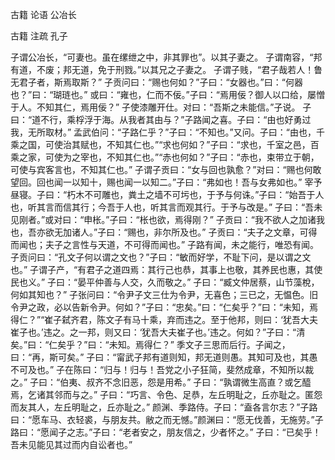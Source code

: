  
 古籍 论语 公冶长 
 
 
 
 
 
 古籍 注疏 
 孔子 
 

子谓公冶长，“可妻也。虽在缧绁之中，非其罪也”。以其子妻之。
子谓南容，“邦有道，不废；邦无道，免于刑戮。”以其兄之子妻之。
子谓子贱，“君子哉若人！鲁无君子者，斯焉取斯？”
子贡问曰：“赐也何如？”子曰：“女器也。”曰：“何器也？”曰：“瑚琏也。”
或曰：“雍也，仁而不佞。”子曰：“焉用佞？御人以口给，屡憎于人。不知其仁，焉用佞？”
子使漆雕开仕。对曰：“吾斯之未能信。”子说。
子曰：“道不行，乘桴浮于海。从我者其由与？”子路闻之喜。子曰：“由也好勇过我，无所取材。”
孟武伯问：“子路仁乎？”子曰：“不知也。”又问。子曰：“由也，千乘之国，可使治其赋也，不知其仁也。”“求也何如？”子曰：“求也，千室之邑，百乘之家，可使为之宰也，不知其仁也。”“赤也何如？”子曰：“赤也，束带立于朝，可使与宾客言也，不知其仁也。”
子谓子贡曰：“女与回也孰愈？”对曰：“赐也何敢望回。回也闻一以知十，赐也闻一以知二。”子曰：“弗如也！吾与女弗如也。”
宰予昼寝。子曰：“朽木不可雕也，粪土之墙不可圬也，于予与何诛。”子曰：“始吾于人也，听其言而信其行；今吾于人也，听其言而观其行。于予与改是。”
子曰：“吾未见刚者。”或对曰：“申枨。”子曰：“枨也欲，焉得刚？”
子贡曰：“我不欲人之加诸我也，吾亦欲无加诸人。”子曰：“赐也，非尔所及也。”
子贡曰：“夫子之文章，可得而闻也；夫子之言性与天道，不可得而闻也。”
子路有闻，未之能行，唯恐有闻。
子贡问曰：“孔文子何以谓之文也？”子曰：“敏而好学，不耻下问，是以谓之文也。”
子谓子产，“有君子之道四焉：其行己也恭，其事上也敬，其养民也惠，其使民也义。”
子曰：“晏平仲善与人交，久而敬之。”
子曰：“臧文仲居蔡，山节藻梲，何如其知也？”
子张问曰：“令尹子文三仕为令尹，无喜色；三已之，无愠色。旧令尹之政，必以告新令尹。何如？”子曰：“忠矣。”曰：“仁矣乎？”曰：“未知，焉得仁？”“崔子弑齐君，陈文子有马十乘，弃而违之。至于他邦，则曰：‘犹吾大夫崔子也。’违之。之一邦，则又曰：‘犹吾大夫崔子也。’违之。何如？”子曰：“清矣。”曰：“仁矣乎？”曰：“未知。焉得仁？”
季文子三思而后行。子闻之，曰：“再，斯可矣。”
子曰：“甯武子邦有道则知，邦无道则愚。其知可及也，其愚不可及也。”
子在陈曰：“归与！归与！吾党之小子狂简，斐然成章，不知所以裁之。”
子曰：“伯夷、叔齐不念旧恶，怨是用希。”
子曰：“孰谓微生高直？或乞醯焉，乞诸其邻而与之。”
子曰：“巧言、令色、足恭，左丘明耻之，丘亦耻之。匿怨而友其人，左丘明耻之，丘亦耻之。”
颜渊、季路侍。子曰：“盍各言尔志？”子路曰：“愿车马、衣轻裘，与朋友共。敝之而无憾。”颜渊曰：“愿无伐善，无施劳。”子路曰：“愿闻子之志。”子曰：“老者安之，朋友信之，少者怀之。”
子曰：“已矣乎！吾未见能见其过而内自讼者也。”
